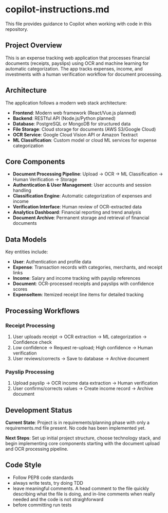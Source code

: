 # copilot-instructions.md

This file provides guidance to Copilot when working with code in this repository.

## Project Overview

This is an expense tracking web application that processes financial documents (receipts, payslips) using OCR and machine learning for automatic categorization. The app tracks expenses, income, and investments with a human verification workflow for document processing.

## Architecture

The application follows a modern web stack architecture:

- **Frontend**: Modern web framework (React/Vue.js planned)
- **Backend**: RESTful API (Node.js/Python planned) 
- **Database**: PostgreSQL or MongoDB for structured data
- **File Storage**: Cloud storage for documents (AWS S3/Google Cloud)
- **OCR Service**: Google Cloud Vision API or Amazon Textract
- **ML Classification**: Custom model or cloud ML services for expense categorization

## Core Components

- **Document Processing Pipeline**: Upload → OCR → ML Classification → Human Verification → Storage
- **Authentication & User Management**: User accounts and session handling
- **Classification Engine**: Automatic categorization of expenses and income
- **Verification Interface**: Human review of OCR-extracted data
- **Analytics Dashboard**: Financial reporting and trend analysis
- **Document Archive**: Permanent storage and retrieval of financial documents

## Data Models

Key entities include:
- **User**: Authentication and profile data
- **Expense**: Transaction records with categories, merchants, and receipt links
- **Income**: Salary and income tracking with payslip references  
- **Document**: OCR-processed receipts and payslips with confidence scores
- **ExpenseItem**: Itemized receipt line items for detailed tracking

## Processing Workflows

### Receipt Processing
1. User uploads receipt → OCR extraction → ML categorization → Confidence check
2. Low confidence → Request re-upload; High confidence → Human verification
3. User reviews/corrects → Save to database → Archive document

### Payslip Processing  
1. Upload payslip → OCR income data extraction → Human verification
2. User confirms/corrects values → Create income record → Archive document

## Development Status

**Current State**: Project is in requirements/planning phase with only a requirements.md file present. No code has been implemented yet.

**Next Steps**: Set up initial project structure, choose technology stack, and begin implementing core components starting with the document upload and OCR processing pipeline.

## Code Style
- Follow PEP8 code standards
- always write tests, try doing TDD
- leave meaningful comments. A head comment to the file quickly describing what the file is doing, and in-line comments when really needed and the code is not straighforward
- before committing run tests